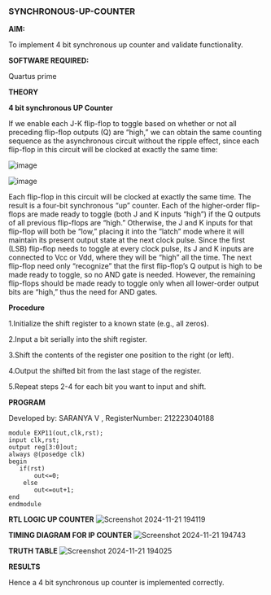 ### SYNCHRONOUS-UP-COUNTER

**AIM:**

To implement 4 bit synchronous up counter and validate functionality.

**SOFTWARE REQUIRED:**

Quartus prime

**THEORY**

**4 bit synchronous UP Counter**

If we enable each J-K flip-flop to toggle based on whether or not all preceding flip-flop outputs (Q) are “high,” we can obtain the same counting sequence as the asynchronous circuit without the ripple effect, since each flip-flop in this circuit will be clocked at exactly the same time:

![image](https://github.com/naavaneetha/SYNCHRONOUS-UP-COUNTER/assets/154305477/d5db3fa0-e413-404c-b80e-b2f39d82e7e8)


![image](https://github.com/naavaneetha/SYNCHRONOUS-UP-COUNTER/assets/154305477/52cb61eb-d04b-442d-810c-31185a68410b)

Each flip-flop in this circuit will be clocked at exactly the same time.
The result is a four-bit synchronous “up” counter. Each of the higher-order flip-flops are made ready to toggle (both J and K inputs “high”) if the Q outputs of all previous flip-flops are “high.”
Otherwise, the J and K inputs for that flip-flop will both be “low,” placing it into the “latch” mode where it will maintain its present output state at the next clock pulse.
Since the first (LSB) flip-flop needs to toggle at every clock pulse, its J and K inputs are connected to Vcc or Vdd, where they will be “high” all the time.
The next flip-flop need only “recognize” that the first flip-flop’s Q output is high to be made ready to toggle, so no AND gate is needed.
However, the remaining flip-flops should be made ready to toggle only when all lower-order output bits are “high,” thus the need for AND gates.

**Procedure**

 1.Initialize the shift register to a known state (e.g., all zeros).

2.Input a bit serially into the shift register.

3.Shift the contents of the register one position to the right (or left).

4.Output the shifted bit from the last stage of the register.

5.Repeat steps 2-4 for each bit you want to input and shift.

**PROGRAM**

Developed by: SARANYA V , RegisterNumber: 212223040188
```
module EXP11(out,clk,rst);
input clk,rst;
output reg[3:0]out;
always @(posedge clk)
begin
   if(rst)
	   out<=0;
	else
	   out<=out+1;
end
endmodule
```

**RTL LOGIC UP COUNTER**
![Screenshot 2024-11-21 194119](https://github.com/user-attachments/assets/d9cf9ce3-9a21-4967-a7b8-01f167691d05)

**TIMING DIAGRAM FOR IP COUNTER**
![Screenshot 2024-11-21 194743](https://github.com/user-attachments/assets/0477e5a7-f13b-4941-b412-de2fc60f5c5a)

**TRUTH TABLE**
![Screenshot 2024-11-21 194025](https://github.com/user-attachments/assets/a57d7627-9804-4bb8-8bd5-eabeb7813947)


**RESULTS**

Hence a 4 bit synchronous up counter is implemented correctly.
